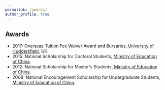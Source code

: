 ```yaml
---
permalink: /awards/
author_profile: true
---
```


## Awards
- 2017: Overseas Tuition Fee Waiver Award and Bursaries, [University of Huddersfield](https://www.hud.ac.uk/), UK.
- 2015: National Scholarship for Doctoral Students, [Ministry of Education of China](http://www.moe.gov.cn/).
- 2012: National Scholarship for Master's Students, [Ministry of Education of China](http://www.moe.gov.cn/).
- 2008: National Encouragement Scholarship for Undergraduate Students, [Ministry of Education of China](http://www.moe.gov.cn/).
